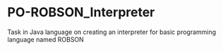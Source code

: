 # PO-ROBSON_Interpreter
Task in Java language on creating an interpreter for basic programming language named ROBSON
